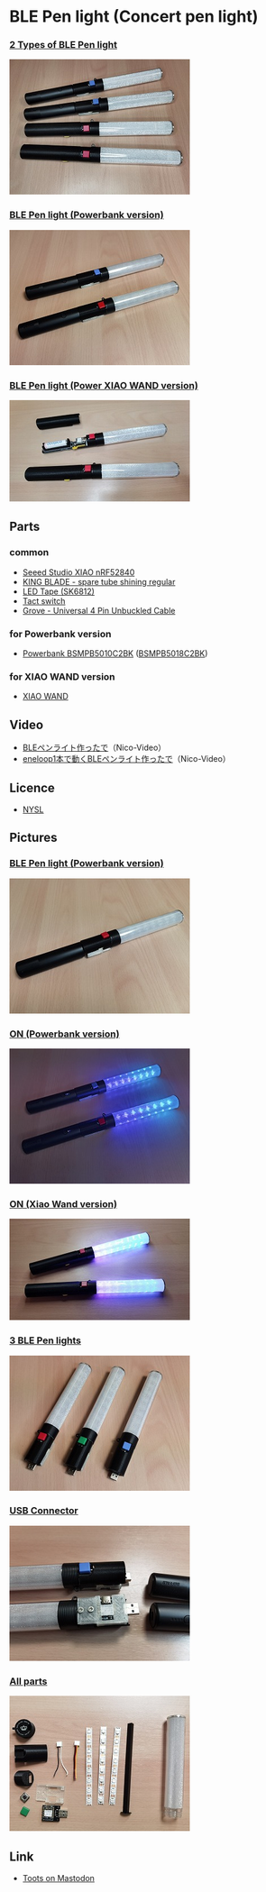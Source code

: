 # BLE Pen light (Concert pen light)

### [2 Types of BLE Pen light](img/2TypeOfPenlight.jpg)

![BLE Pen lights](img/Thum/2TypeOfPenlight.jpg)

### [BLE Pen light (Powerbank version)](img/Penlights.jpg)

![BLE Pen lights](img/Thum/Penlights.jpg)

### [BLE Pen light (Power XIAO WAND version)](img/BLE_Penlight_XiaoWand.jpg)

![BLE Pen lights](img/Thum/BLE_Penlight_XiaoWand.jpg)


## Parts
### common
- [Seeed Studio XIAO nRF52840](https://www.seeedstudio.com/Seeed-XIAO-BLE-nRF52840-p-5201.html)
- [KING BLADE - spare tube shining regular](https://www.yodobashi.com/product/100000001002787589/)
- [LED Tape (SK6812)](https://akizukidenshi.com/catalog/g/gM-12982/)
- [Tact switch](https://akizukidenshi.com/catalog/g/gP-02561/)
- [Grove - Universal 4 Pin Unbuckled Cable](https://www.seeedstudio.com/Grove-Universal-4-Pin-20cm-Unbuckled-Cable-5-PCs-Pack-p-749.html)

### for Powerbank version
- [Powerbank BSMPB5010C2BK](https://www.buffalo.jp/product/detail/bsmpb5010c2bk.html) ([BSMPB5018C2BK](https://www.buffalo.jp/product/detail/bsmpb5018c2bk.html))

### for XIAO WAND version
- [XIAO WAND](https://github.com/osafune/xiaowand)


## Video
- [BLEペンライト作ったで](https://www.nicovideo.jp/watch/sm41645832)（Nico-Video）
- [eneloop1本で動くBLEペンライト作ったで](https://www.nicovideo.jp/watch/sm42342012)（Nico-Video）


## Licence
- [NYSL](http://www.kmonos.net/nysl/)

## Pictures

### [BLE Pen light (Powerbank version)](img/Penlight.jpg)

![BLE Pen light](img/Thum/Penlight.jpg)


### [ON (Powerbank version)](img/Penlights_ON.jpg)

![BLE Pen lights](img/Thum/Penlights_ON.jpg)


### [ON (Xiao Wand version)](img/BLE_Penlight_XiaoWand_ON.jpg)

![BLE Pen lights](img/Thum/BLE_Penlight_XiaoWand_ON.jpg)


### [3 BLE Pen lights](img/3Penlights.jpg)

![3 Pen lights](img/Thum/3Penlights.jpg)


### [USB Connector](img/USB.jpg)

![USB](img/Thum/USB.jpg)


### [All parts](img/AllParts.jpg)

![All parts](img/Thum/AllParts.jpg)


## Link

- [Toots on Mastodon](https://mastodos.com/tags/%E8%87%AA%E4%BD%9C%E3%83%9A%E3%83%B3%E3%83%A9%E3%82%A4%E3%83%88)
